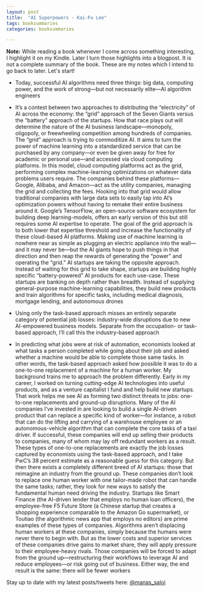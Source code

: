 ```yaml
---
layout: post
title:  "AI Superpowers - Kai-Fu Lee"
tags: booksummaries
categories: booksummaries

---
```

**Note:** While reading a book whenever I come across something interesting, I highlight it on my Kindle. Later I turn those highlights into a blogpost. It is not a complete summary of the book. These are my notes which I intend to go back to later. Let's start!

- Today, successful AI algorithms need three things: big data, computing power, and the work of strong—but not necessarily elite—AI algorithm engineers

- It’s a contest between two approaches to distributing the “electricity” of AI across the economy: the “grid” approach of the Seven Giants versus the “battery” approach of the startups. How that race plays out will determine the nature of the AI business landscape—monopoly, oligopoly, or freewheeling competition among hundreds of companies. The “grid” approach is trying to commoditize AI. It aims to turn the power of machine learning into a standardized service that can be purchased by any company—or even be given away for free for academic or personal use—and accessed via cloud computing platforms. In this model, cloud computing platforms act as the grid, performing complex machine-learning optimizations on whatever data problems users require. The companies behind these platforms—Google, Alibaba, and Amazon—act as the utility companies, managing the grid and collecting the fees. Hooking into that grid would allow traditional companies with large data sets to easily tap into AI’s optimization powers without having to remake their entire business around it. Google’s TensorFlow, an open-source software ecosystem for building deep learning-models, offers an early version of this but still requires some AI expertise to operate. The goal of the grid approach is to both lower that expertise threshold and increase the functionality of these cloud-based AI platforms. Making use of machine learning is nowhere near as simple as plugging an electric appliance into the wall—and it may never be—but the AI giants hope to push things in that direction and then reap the rewards of generating the “power” and operating the “grid.” AI startups are taking the opposite approach. Instead of waiting for this grid to take shape, startups are building highly specific “battery-powered” AI products for each use-case. These startups are banking on depth rather than breadth. Instead of supplying general-purpose machine-learning capabilities, they build new products and train algorithms for specific tasks, including medical diagnosis, mortgage lending, and autonomous drones

- Using only the task-based approach misses an entirely separate category of potential job losses: industry-wide disruptions due to new AI-empowered business models. Separate from the occupation- or task-based approach, I’ll call this the industry-based approach

- In predicting what jobs were at risk of automation, economists looked at what tasks a person completed while going about their job and asked whether a machine would be able to complete those same tasks. In other words, the task-based approach asked how possible it was to do a one-to-one replacement of a machine for a human worker. My background trains me to approach the problem differently. Early in my career, I worked on turning cutting-edge AI technologies into useful products, and as a venture capitalist I fund and help build new startups. That work helps me see AI as forming two distinct threats to jobs: one-to-one replacements and ground-up disruptions. Many of the AI companies I’ve invested in are looking to build a single AI-driven product that can replace a specific kind of worker—for instance, a robot that can do the lifting and carrying of a warehouse employee or an autonomous-vehicle algorithm that can complete the core tasks of a taxi driver. If successful, these companies will end up selling their products to companies, many of whom may lay off redundant workers as a result. These types of one-to-one replacements are exactly the job losses captured by economists using the task-based approach, and I take PwC’s 38 percent estimate as a reasonable guess for this category. But then there exists a completely different breed of AI startups: those that reimagine an industry from the ground up. These companies don’t look to replace one human worker with one tailor-made robot that can handle the same tasks; rather, they look for new ways to satisfy the fundamental human need driving the industry. Startups like Smart Finance (the AI-driven lender that employs no human loan officers), the employee-free F5 Future Store (a Chinese startup that creates a shopping experience comparable to the Amazon Go supermarket), or Toutiao (the algorithmic news app that employs no editors) are prime examples of these types of companies. Algorithms aren’t displacing human workers at these companies, simply because the humans were never there to begin with. But as the lower costs and superior services of these companies drive gains to market share, they will apply pressure to their employee-heavy rivals. Those companies will be forced to adapt from the ground up—restructuring their workflows to leverage AI and reduce employees—or risk going out of business. Either way, the end result is the same: there will be fewer workers

Stay up to date with my latest posts/tweets here: [@manas_saloi](http://twitter.com/manas_saloi)
